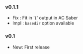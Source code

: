 ### v0.1.1

- Fix : Fit in '{' output in AC Saber
- Impl : `basedir` option available

### v0.1

- New: First release

